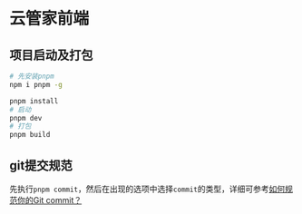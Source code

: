 # 云管家前端

## 项目启动及打包

```bash
# 先安装pnpm
npm i pnpm -g

pnpm install
# 启动
pnpm dev
# 打包
pnpm build
```

## git提交规范

先执行`pnpm commit`，然后在出现的选项中选择`commit`的类型，详细可参考[如何规范你的Git commit？](https://zhuanlan.zhihu.com/p/182553920)